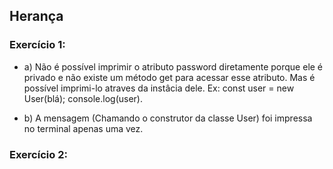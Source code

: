 ## Herança

### Exercício 1: 

- a) Não é possível imprimir o atributo password diretamente porque ele é privado e não existe um método get para acessar esse atributo.
        Mas é possível imprimi-lo atraves da instâcia dele. Ex: const user = new User(blá); console.log(user).

- b) A mensagem (Chamando o construtor da classe User) foi impressa no terminal apenas uma vez.

### Exercício 2:


